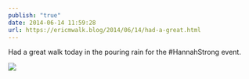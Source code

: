 ```yaml
---
publish: "true"
date: 2014-06-14 11:59:28
url: https://ericmwalk.blog/2014/06/14/had-a-great.html
---
```


Had a great walk today in the pouring rain for the #HannahStrong event.

![](https://ericmwalk.blog/uploads/2022/8e636a23e7.jpg)